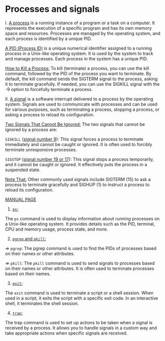 # Processes and signals

I. [A process]() is a running instance of a program or a task on a computer. It represents the execution of a specific program and has its own memory space and resources. Processes are managed by the operating system, and each process is identified by a unique PID.

[A PID (Process ID)]() is a unique numerical identifier assigned to a running process in a Unix-like operating system. It is used by the system to track and manage processes. Each process in the system has a unique PID.

[How to Kill a Process:]()
To kill (terminate) a process, you can use the kill command, followed by the PID of the process you want to terminate. By default, the kill command sends the SIGTERM signal to the process, asking it to terminate gracefully. If needed, you can use the SIGKILL signal with the -9 option to forcefully terminate a process.

II. [A signal]() is a software interrupt delivered to a process by the operating system. Signals are used to communicate with processes and can be used for various purposes, such as terminating a process, stopping a process, or asking a process to reload its configuration.

[Two Signals That Cannot Be Ignored:]()
The two signals that cannot be ignored by a process are:

`SIGKILL` ([signal number 9]()): This signal forces a process to terminate immediately and cannot be caught or ignored. It is often used to forcibly terminate unresponsive processes.

`SIGSTOP` ([signal number 19 or 17]()): This signal stops a process temporarily, and it cannot be caught or ignored. It effectively puts the process in a suspended state.

[Note That:]() Other commonly used signals include SIGTERM (15) to ask a process to terminate gracefully and SIGHUP (1) to instruct a process to reload its configuration.


[MANUAL PAGE]()

1. [`ps`:]()

The `ps` command is used to display information about running processes on a Unix-like operating system. It provides details such as the PID, terminal, CPU and memory usage, process state, and more.


2. [`pgrep` and `pkill`:]()

=> `pgrep`: The pgrep command is used to find the PIDs of processes based on their names or other attributes.

=> `pkill`: The `pkill` command is used to send signals to processes based on their names or other attributes. It is often used to terminate processes based on their names.


3. [`exit`:]()

The `exit` command is used to terminate a script or a shell session. When used in a script, it exits the script with a specific exit code. In an interactive shell, it terminates the shell session.


4. [`trap`:]()

The trap command is used to set up actions to be taken when a signal is received by a process. It allows you to handle signals in a custom way and take appropriate actions when specific signals are received.

